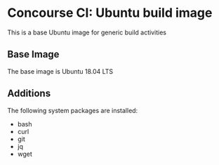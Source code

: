 # Concourse CI: Ubuntu build image

This is a base Ubuntu image for generic build activities

## Base Image

The base image is Ubuntu 18.04 LTS

## Additions

The following system packages are installed:

* bash
* curl
* git
* jq
* wget

